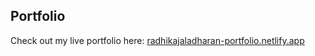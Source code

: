 ## Portfolio

Check out my live portfolio here: [radhikajaladharan-portfolio.netlify.app](https://radhikajaladharan-portfolio.netlify.app/)